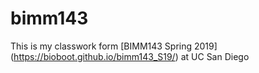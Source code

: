 # bimm143

This is my classwork form [BIMM143 Spring 2019] (https://bioboot.github.io/bimm143_S19/) at UC San Diego
